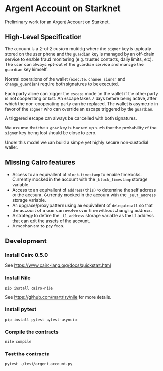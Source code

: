 # Argent Account on Starknet

Preliminary work for an Argent Account on Starknet.

## High-Level Specification

The account is a 2-of-2 custom multisig where the `signer` key is typically stored on the user phone and the `guardian` key is managed by an off-chain service to enable fraud monitoring (e.g. trusted contacts, daily limits, etc). The user can always opt-out of the guardian service and manage the `guardian` key himself.

Normal operations of the wallet (`execute`, `change_signer` and `change_guardian`) require both signatures to be executed.

Each party alone can trigger the `escape` mode on the wallet if the other party is not cooperating or lost. An escape takes 7 days before being active, after which the non-cooperating party can be replaced. The wallet is asymetric in favor of the `signer` who can override an escape triggered by the `guardian`. 

A triggered escape can always be cancelled with both signatures.

We assume that the `signer` key is backed up such that the probability of the `signer` key being lost should be close to zero.

Under this model we can build a simple yet highly secure non-custodial wallet.

## Missing Cairo features

- Access to an equivallent of `block.timestamp` to enable timelocks. Currently mocked in the account with the `_block_timestamp` storage variable.
- Access to an equivallent of `address(this)` to determine the self address of the account. Currently mocked in the account with the `_self_address` storage variable.
- An upgrade/proxy pattern using an equivallent of `delegatecall` so that the account of a user can evolve over time without changing address.
- A strategy to define the `_L1_address` storage variable as the L1 address that can exit the assets of the account.
- A mechanism to pay fees.

## Development

### Install Cairo 0.5.0

See https://www.cairo-lang.org/docs/quickstart.html

### Install Nile
```
pip install cairo-nile
```

See https://github.com/martriay/nile for more details.


### Install pytest
```
pip install pytest pytest-asyncio
```

### Compile the contracts
```
nile compile
```

### Test the contracts
```
pytest ./test/argent_account.py
```


